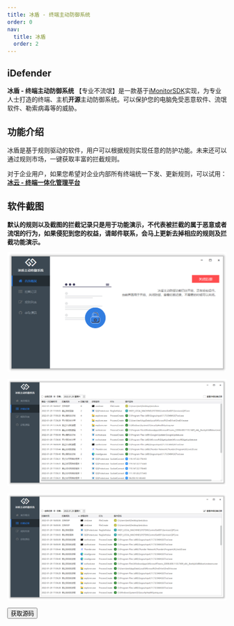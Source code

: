 ```yaml
---
title: 冰盾 - 终端主动防御系统
order: 0
nav:
  title: 冰盾
  order: 2
---
```


## iDefender

**冰盾 - 终端主动防御系统**  【专业不流氓】是一款基于[iMonitorSDK](/)实现，为专业人士打造的终端、主机**开源**主动防御系统。可以保护您的电脑免受恶意软件、流氓软件、勒索病毒等的威胁。

## 功能介绍

冰盾是基于规则驱动的软件，用户可以根据规则实现任意的防护功能。未来还可以通过规则市场，一键获取丰富的拦截规则。

对于企业用户，如果您希望对企业内部所有终端统一下发、更新规则，可以试用：**[冰云 - 终端一体化管理平台](/icms)**

## 软件截图

**默认的规则以及截图的拦截记录只是用于功能演示，不代表被拦截的属于恶意或者流氓的行为，如果侵犯到您的权益，请邮件联系，会马上更新去掉相应的规则及拦截功能演示。**

![](./main.png)

![](./list.png)

![](./detail.png)

<div class = "md_footer" >
  <a href = "https://github.com/wecooperate/iDefender"> <button class="main-button"> 获取源码 </button></a>
</div>
